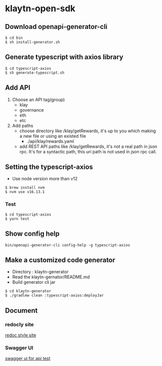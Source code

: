 # klaytn-open-sdk

## Download openapi-generator-cli
```shell
$ cd bin
$ sh install-generator.sh
```

## Generate typescript with axios library 
```shell
$ cd typescript-axios
$ sh generate-typescript.sh
```

## Add API
1. Choose an API tag(group)
    - klay
    - governance
    - eth
    - etc 
1. Add paths
    - choose directory like /klay/getRewards, it's up to you which making a new file or using an existed file
      - ./api/klay/rewards.yaml
    - add REST API paths like /klay/getRewards, it's not a real path in json rpc. It's for a syntactic path, this uri path is not used in json rpc call.

## Setting the typescript-axios
- Use node version more than v12
```shell
$ brew install nvm
$ nvm use v16.13.1
```

### Test
```shell
$ cd typescript-axios
$ yarn test
```

## Show config help 
```shell
bin/openapi-generator-cli config-help -g typescript-axios
```

## Make a customized code generator
- Directory : klaytn-generator
- Read the klaytn-gernator/README.md
- Build generator cli jar
```shell
$ cd klaytn-generator
$ ./gradlew clean :typescript-axios:deployJar 
```

## Document
### redocly site
[redoc style site](https://henry-will.github.io/klaytn-open-sdk/site)
### Swagger UI
[swagger ui for api test](https://henry-will.github.io/klaytn-open-sdk/site/SwaggerUI/)
